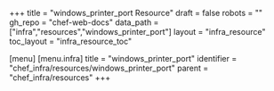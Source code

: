 +++
title = "windows_printer_port Resource"
draft = false
robots = ""
gh_repo = "chef-web-docs"
data_path = ["infra","resources","windows_printer_port"]
layout = "infra_resource"
toc_layout = "infra_resource_toc"

[menu]
  [menu.infra]
    title = "windows_printer_port"
    identifier = "chef_infra/resources/windows_printer_port"
    parent = "chef_infra/resources"
+++

<!-- The contents of this page are automatically generated from the windows_printer_port.yaml file in the data directory. -->
<!-- To suggest a change, edit the https://github.com/chef/chef/blob/main/lib/chef/resource/windows_printer_port.rb file
      and submit a pull request to the https://github.com/chef/chef repository. -->
